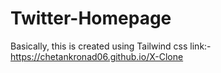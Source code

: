 # Twitter-Homepage
 Basically, this is created using Tailwind css
link:-https://chetankronad06.github.io/X-Clone
